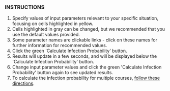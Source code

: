 ### INSTRUCTIONS

1. Specify values of input parameters relevant to your specific situation, focusing on cells highlighted in yellow.  
2. Cells highlighted in gray can be changed, but we recommended that you use the default values provided.
3. Some parameter names are clickable links - click on these names for further information for recommended values.
4. Click the green 'Calculate Infection Probability' button.
5. Results will update in a few seconds, and will be displayed below the 'Calculate Infection Probability' button. 
6. Change input parameter values and click the green 'Calculate Infection Probability' button again to see updated results.
7. To calculate the infection probability for multiple courses, [follow these directions](https://docs.google.com/spreadsheets/d/1LS2f28meUwiy-AxGQXyd1ily9HPbh9hvYD48Qulaj6s/edit#gid=0&range=A112').